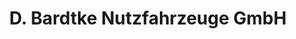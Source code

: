 ---
title: "D. Bardtke Nutzfahrzeuge GmbH"
url: /luedenscheid/d-bardtke-nutzfahrzeuge-gmbh/
shop: Autowerkstatt
---